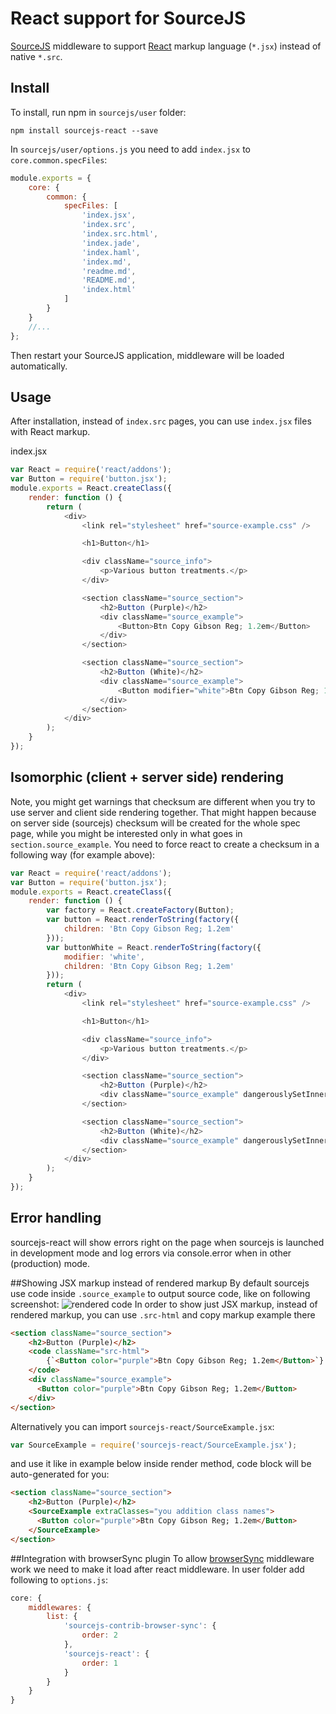 React support for SourceJS
===============

[SourceJS](http://sourcejs.com) middleware to support [React](https://facebook.github.io/react/) markup language (`*.jsx`) instead of native `*.src`.

## Install

To install, run npm in `sourcejs/user` folder:

```
npm install sourcejs-react --save
```

In `sourcejs/user/options.js` you need to add `index.jsx` to `core.common.specFiles`:
```js
module.exports = {
    core: {
        common: {
            specFiles: [
                'index.jsx',
                'index.src',
                'index.src.html',
                'index.jade',
                'index.haml',
                'index.md',
                'readme.md',
                'README.md',
                'index.html'
            ]
        }
    }
    //...
};
```

Then restart your SourceJS application, middleware will be loaded automatically.

## Usage

After installation, instead of `index.src` pages, you can use `index.jsx` files with React markup.

index.jsx
```js
var React = require('react/addons');
var Button = require('button.jsx');
module.exports = React.createClass({
    render: function () {
        return (
            <div>
                <link rel="stylesheet" href="source-example.css" />

                <h1>Button</h1>

                <div className="source_info">
                    <p>Various button treatments.</p>
                </div>

                <section className="source_section">
                    <h2>Button (Purple)</h2>
                    <div className="source_example">
                        <Button>Btn Copy Gibson Reg; 1.2em</Button>
                    </div>
                </section>

                <section className="source_section">
                    <h2>Button (White)</h2>
                    <div className="source_example">
                        <Button modifier="white">Btn Copy Gibson Reg; 1.2em</Button>
                    </div>
                </section>
            </div>
        );
    }
});
```

## Isomorphic (client + server side) rendering

Note, you might get warnings that checksum are different when you try to use server and client side rendering together. That might happen because on server side (sourcejs) checksum will be created for the whole spec page, while you might be interested only in what goes in `section.source_example`. You need to force react to create a checksum in a following way (for example above):
```js
var React = require('react/addons');
var Button = require('button.jsx');
module.exports = React.createClass({
    render: function () {
        var factory = React.createFactory(Button);
        var button = React.renderToString(factory({
            children: 'Btn Copy Gibson Reg; 1.2em'
        }));
        var buttonWhite = React.renderToString(factory({
            modifier: 'white',
            children: 'Btn Copy Gibson Reg; 1.2em'
        }));
        return (
            <div>
                <link rel="stylesheet" href="source-example.css" />

                <h1>Button</h1>

                <div className="source_info">
                    <p>Various button treatments.</p>
                </div>

                <section className="source_section">
                    <h2>Button (Purple)</h2>
                    <div className="source_example" dangerouslySetInnerHTML={{__html: button}}></div>
                </section>

                <section className="source_section">
                    <h2>Button (White)</h2>
                    <div className="source_example" dangerouslySetInnerHTML={{__html: buttonWhite}}></div>
                </section>
            </div>
        );
    }
});
```

## Error handling

sourcejs-react will show errors right on the page when sourcejs is launched in development mode and log errors via console.error when in other (production) mode.

##Showing JSX markup instead of rendered markup
By default sourcejs use code inside `.source_example` to output source code, like on following screenshot:
![rendered code](https://cloud.githubusercontent.com/assets/3027415/8033889/b37faaaa-0de2-11e5-918e-76fb2ea84a22.png)
In order to show just JSX markup, instead of rendered markup, you can use `.src-html` and copy markup example there
```html
<section className="source_section">
    <h2>Button (Purple)</h2>
    <code className="src-html">
        {`<Button color="purple">Btn Copy Gibson Reg; 1.2em</Button>`}
    </code>
    <div className="source_example">
      <Button color="purple">Btn Copy Gibson Reg; 1.2em</Button>
    </div>
</section>
```

Alternatively you can import `sourcejs-react/SourceExample.jsx`:
```js
var SourceExample = require('sourcejs-react/SourceExample.jsx');
```
and use it like in example below inside render method, code block will be auto-generated for you:
```html
<section className="source_section">
    <h2>Button (Purple)</h2>
    <SourceExample extraClasses="you addition class names">
      <Button color="purple">Btn Copy Gibson Reg; 1.2em</Button>
    </SourceExample>
</section>
```

##Integration with browserSync plugin
To allow [browserSync](https://github.com/sourcejs/sourcejs-contrib-browser-sync) middleware work we need to make it load after react middleware. In user folder add following to `options.js`:
```js
core: {
    middlewares: {
        list: {
            'sourcejs-contrib-browser-sync': {
                order: 2
            },
            'sourcejs-react': {
                order: 1
            }
        }
    }
}
```
